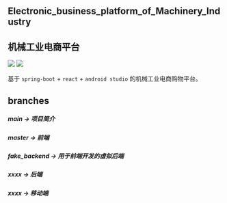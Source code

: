## Electronic_business_platform_of_Machinery_Industry
## 机械工业电商平台

<p align="left">
<a href='https://github.com/pphui8/Attack_on_Cannon'><img src="https://img.shields.io/badge/stark%20industries-Electronic_business_platform_of_Machinery_Industry-brightgreen"/></a>
<a href='https://github.com/pphui8/Electronic_business_platform_of_Machinery_Industry/blob/main/LICENSE'><img src="https://img.shields.io/badge/LICENSE-MIT%20License-yellowgreen"/></a>
</p>

基于 `spring-boot` + `react` + `android studio` 的机械工业电商购物平台。

## branches
##### main -> 项目简介
##### master -> 前端
##### fake_backend -> 用于前端开发的虚拟后端
##### xxxx -> 后端
##### xxxx -> 移动端

